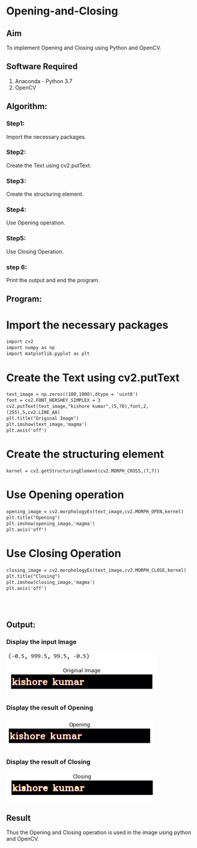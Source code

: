 # Opening-and-Closing

## Aim
To implement Opening and Closing using Python and OpenCV.

## Software Required
1. Anaconda - Python 3.7
2. OpenCV
## Algorithm:
### Step1:

Import the necessary packages.

### Step2:

Create the Text using cv2.putText.

### Step3:

Create the structuring element.
### Step4:

Use Opening operation.

### Step5:

Use Closing Operation.

### step 6:
Print the output and end the program.
 
## Program:


# Import the necessary packages
```
import cv2
import numpy as np
import matplotlib.pyplot as plt

```
# Create the Text using cv2.putText
```
text_image = np.zeros((100,1000),dtype = 'uint8')
font = cv2.FONT_HERSHEY_SIMPLEX = 3
cv2.putText(text_image,"kishore kumar",(5,70),font,2,(255),5,cv2.LINE_AA)
plt.title("Original Image")
plt.imshow(text_image,'magma')
plt.axis('off')
```
# Create the structuring element
```
kernel = cv2.getStructuringElement(cv2.MORPH_CROSS,(7,7))
```
# Use Opening operation
```
opening_image = cv2.morphologyEx(text_image,cv2.MORPH_OPEN,kernel)
plt.title("Opening")
plt.imshow(opening_image,'magma')
plt.axis('off')
```



# Use Closing Operation
```
closing_image = cv2.morphologyEx(text_image,cv2.MORPH_CLOSE,kernel)
plt.title("Closing")
plt.imshow(closing_image,'magma')
plt.axis('off')




```
## Output:

### Display the input Image
![](111.png)

### Display the result of Opening
![](112.png)

### Display the result of Closing
![](113.png)
## Result
Thus the Opening and Closing operation is used in the image using python and OpenCV.